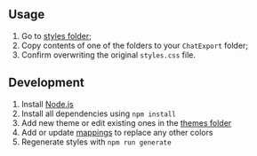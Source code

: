 ## Usage

1. Go to [styles folder](./styles/);
1. Copy contents of one of the folders to your `ChatExport` folder;
1. Confirm overwriting the original `styles.css` file.

## Development

1. Install [Node.js](https://nodejs.org/)
1. Install all dependencies using `npm install`
1. Add new theme or edit existing ones in the [themes folder](./src/themes/)
1. Add or update [mappings](./src/mappings.js) to replace any other colors
1. Regenerate styles with `npm run generate`
